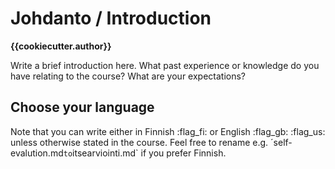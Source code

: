 # Johdanto / Introduction

**{{cookiecutter.author}}**

Write a brief introduction here. What past experience or knowledge do you have relating to the course? What are your expectations?

## Choose your language

Note that you can write either in Finnish :flag_fi: or English :flag_gb: :flag_us: unless otherwise stated in the course. Feel free to rename e.g. ´self-evalution.md` to `itsearviointi.md` if you prefer Finnish.